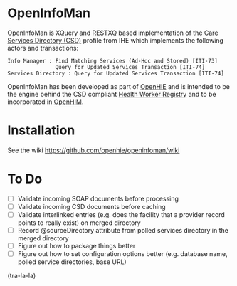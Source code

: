 OpenInfoMan
===========

OpenInfoMan is XQuery and RESTXQ based implementation of the <a href="http://wiki.ihe.net/index.php?title=Care_Services_Discovery">Care Services Directory (CSD)</a> profile from IHE which implements the following actors and transactions:

    Info Manager : Find Matching Services (Ad-Hoc and Stored) [ITI-73]
                   Query for Updated Services Transaction [ITI-74]
    Services Directory : Query for Updated Services Transaction [ITI-74]

OpenInfoMan has been developed as part of <a href="http://ohie.org">OpenHIE</a> and is intended to be the engine behind the CSD compliant <a href="https://wiki.ohie.org/display/SUB/Health+Worker+Registry+Community">Health Worker Registry</a> and to be incorporated in <a href="http://openhim.org/">OpenHIM</a>.


Installation
============
See the wiki https://github.com/openhie/openinfoman/wiki

To Do
=====
- [ ] Validate incoming SOAP documents before processing
- [ ] Validate incoming CSD documents before caching
- [ ] Validate interlinked entries (e.g. does the facility that a provider record points to really exist) on merged directory
- [ ] Record @sourceDirectory attribute from polled services directory in the merged directory
- [ ] Figure out how to package things better
- [ ] Figure out how to set configuration options better (e.g. database name, polled service directories, base URL) 
 
(tra-la-la)
